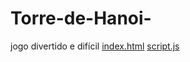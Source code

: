 # Torre-de-Hanoi-
jogo divertido e difícil 
[index.html](https://github.com/user-attachments/files/23112292/index.html)
[script.js](https://github.com/user-attachments/files/23112293/script.js)
